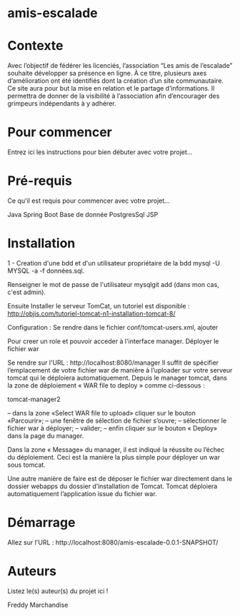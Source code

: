 # amis-escalade

# Contexte
Avec l’objectif de fédérer les licenciés, l’association “​Les amis de l’escalade” souhaite développer sa présence en ligne.
À ce titre, plusieurs axes d’amélioration ont été identifiés dont la création d’un site communautaire. Ce site aura pour but la mise en relation et le partage d’informations.
Il permettra de donner de la visibilité à l’association afin d’encourager des grimpeurs indépendants à y adhérer.

# Pour commencer

Entrez ici les instructions pour bien débuter avec votre projet...

# Pré-requis

Ce qu'il est requis pour commencer avec votre projet...

Java
Spring Boot
Base de donnée PostgresSql
JSP

# Installation

1 - Creation d'une bdd et d'un utilisateur propriétaire de la bdd mysql -U MYSQL -a -f données.sql.

Renseigner le mot de passe de l'utilisateur mysqlgit add  (dans mon cas, c'est admin).

Ensuite Installer le serveur TomCat, un tutoriel est disponible : http://objis.com/tutoriel-tomcat-n1-installation-tomcat-8/

Configuration : Se rendre dans le fichier conf/tomcat-users.xml, ajouter

Pour creer un role et pouvoir acceder à l'interface manager.
Déployer le fichier war

Se rendre sur l'URL : http://localhost:8080/manager Il suffit de spécifier l’emplacement de votre fichier war de manière à l’uploader sur votre serveur tomcat qui le déploiera automatiquement. Depuis le manager tomcat, dans la zone de déploiement « WAR file to deploy » comme ci-dessous :

tomcat-manager2

– dans la zone «Select WAR file to upload» cliquer sur le bouton «Parcourir»; – une fenêtre de sélection de fichier s’ouvre; – sélectionner le fichier war à déployer; – valider; – enfin cliquer sur le bouton « Deploy» dans la page du manager.

Dans la zone « Message» du manager, il est indiqué la réussite ou l’échec du déploiement. Ceci est la manière la plus simple pour déployer un war sous tomcat.

Une autre manière de faire est de déposer le fichier war directement dans le dossier webapps du dossier d’installation de Tomcat. Tomcat déploiera automatiquement l’application issue du fichier war.

# Démarrage

Allez sur l'URL : http://localhost:8080/amis-escalade-0.0.1-SNAPSHOT/

# Auteurs
Listez le(s) auteur(s) du projet ici !

Freddy Marchandise